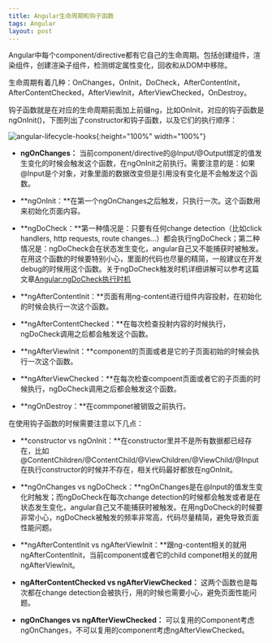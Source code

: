 ```yaml
---
title: Angular生命周期和钩子函数
tags: Angular
layout: post
---
```



Angular中每个component/directive都有它自己的生命周期。包括创建组件，渲染组件，创建渲染子组件，检测绑定属性变化，回收和从DOM中移除。


生命周期有着几种：OnChanges，OnInit，DoCheck，AfterContentInit，AfterContentChecked，AfterViewInit，AfterViewChecked，OnDestroy。


钩子函数就是在对应的生命周期前面加上前缀ng，比如OnInit，对应的钩子函数是ngOnInit()，下图列出了constructor和钩子函数，以及它们的执行顺序：

![angular-lifecycle-hooks](https://limeii.github.io/assets/images/posts/angular/angular-lifecycle-hooks.png){:height="100%" width="100%"}

- **ngOnChanges：** 当前component/directive的@Input/@Output绑定的值发生变化的时候会触发这个函数，在ngOnInit之前执行。需要注意的是：如果@Input是个对象，对象里面的数据改变但是引用没有变化是不会触发这个函数。

- **ngOnInit：**在第一个ngOnChanges之后触发，只执行一次。这个函数用来初始化页面内容。

- **ngDoCheck：**第一种情况是：只要有任何change detection（比如click handlers, http requests, route changes...）都会执行ngDoCheck；第二种情况是：ngDoCheck会在状态发生变化，angular自己又不能捕获时被触发。在用这个函数的时候要特别小心，里面的代码也尽量的精简，一般建议在开发debug的时候用这个函数。关于ngDoCheck触发时机详细讲解可以参考这篇文章[Angular:ngDoCheck执行时机](https://limeii.github.io/2019/06/angular-ngdocheck-onpush-strategy/)

- **ngAfterContentInit：**页面有用ng-content进行组件内容投射，在初始化的时候会执行一次这个函数。

- **ngAfterContentChecked：**在每次检查投射内容的时候执行，ngDoCheck调用之后都会触发这个函数。

- **ngAfterViewInit：**component的页面或者是它的子页面初始的时候会执行一次这个函数。

- **ngAfterViewChecked：**在每次检查compoent页面或者它的子页面的时候执行，ngDoCheck调用之后都会触发这个函数。

- **ngOnDestroy：**在commponet被销毁之前执行。

在使用钩子函数的时候需要注意以下几点：

- **constructor vs ngOnInit：**在constructor里并不是所有数据都已经存在，比如@ContentChildren/@ContentChild/@ViewChildren/@ViewChild/@Input在执行constructor的时候并不存在，相关代码最好都放在ngOnInit。

- **ngOnChanges vs ngDoCheck：**ngOnChanges是在@Input的值发生变化时触发；而ngDoCheck在每次change detection的时候都会触发或者是在状态发生变化，angular自己又不能捕获时被触发。在用ngDoCheck的时候要非常小心，ngDoCheck被触发的频率非常高，代码尽量精简，避免导致页面性能问题。

- **ngAfterContentInit vs ngAfterViewInit：**跟ng-content相关的就用ngAfterContentInit，当前component或者它的child componet相关的就用ngAfterViewInit。

- **ngAfterContentChecked vs ngAfterViewChecked：** 这两个函数也是每次都在change detection会被执行，用的时候也需要小心，避免页面性能问题。

- **ngOnChanges vs ngAfterViewChecked：** 可以复用的Component考虑ngOnChanges，不可以复用的component考虑ngAfterViewChecked。
